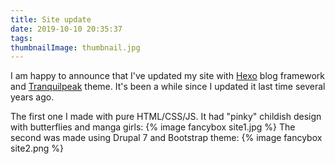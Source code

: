 ```yaml
---
title: Site update
date: 2019-10-10 20:35:37
tags:
thumbnailImage: thumbnail.jpg
---
```


I am happy to announce that I've updated my site with [Hexo](https://github.com/hexojs/hexo) blog framework and [Tranquilpeak](https://github.com/LouisBarranqueiro/hexo-theme-tranquilpeak) theme. It's been a while since I updated it last time several years ago.
<!-- more -->
The first one I made with pure HTML/CSS/JS. It had "pinky" childish design with butterflies and manga girls:
{% image fancybox site1.jpg %}
The second was made using Drupal 7 and Bootstrap theme:
{% image fancybox site2.png %}
